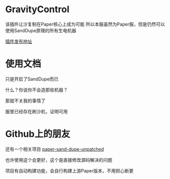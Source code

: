 # GravityControl
该插件让沙复制在Paper核心上成为可能
所以本服虽然为Paper服，但是仍然可以使用SandDupe原理的所有生电机器

[插件发布地址](https://modrinth.com/plugin/gravitycontrol)

# 使用文档
只是开启了SandDupe而已

什么？你说你不会造那些机器？

那就不关我的事情了

服里已经存在刷沙机，证明可用

# Github上的朋友
还有一个相关项目
[paper-sand-dupe-unpatched](https://github.com/Nats-ji/paper-sand-dupe-unpatched)

也许使用这个会更好，这个是直接修改源码解决的问题

项目有自动构建功能，会自行构建上游Paper版本，不用担心断更